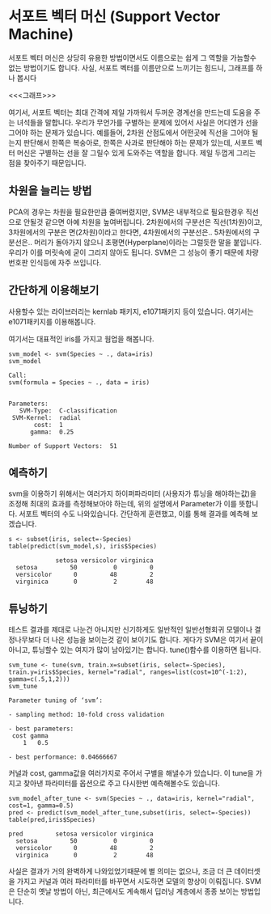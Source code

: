 # 서포트 벡터 머신 (Support Vector Machine)

서포트 벡터 머신은 상당히 유용한 방법이면서도 이름으로는 쉽게 그 역할을 가늠할수 없는 방법이기도 합니다.
사실, 서포트 벡터를 이름만으로 느끼기는 힘드니, 그래프를 하나 봅시다

<<<그래프>>>

여기서, 서포트 벡터는 최대 간격에 제일 가까워서 두꺼운 경계선을 만드는데 도움을 주는 녀석들을 말합니다. 
우리가 무언가를 구별하는 문제에 있어서 사실은 어디엔가 선을 그어야 하는 문제가 있습니다.
예를들어, 2차원 산점도에서 어떤곳에 직선을 그어야 될는지 판단해서 한쪽은 복숭아로, 한쪽은 사과로 판단해야 하는 문제가 있는데,
서포트 벡터 머신은 구별하는 선을 잘 그릴수 있게 도와주는 역할을 합니다. 제일 두껍게 그리는 점을 찾아주기 때문입니다.

## 차원을 늘리는 방법

PCA의 경우는 차원을 필요한만큼 줄여버렸지만, SVM은 내부적으로 필요한경우 직선으로 안될것 같으면 아예 차원을 높여버립니다.
2차원에서의 구분선은 직선(1차원)이고, 3차원에서의 구분은 면(2차원)이라고 한다면, 4차원에서의 구분선은.. 5차원에서의 구분선은.. 머리가 돌아가지 않으니 초평면(Hyperplane)이라는 그럴듯한 말을 붙입니다.
우리가 이를 머릿속에 굳이 그리지 않아도 됩니다.
SVM은 그 성능이 좋기 때문에 차량 번호판 인식등에 자주 쓰입니다.

## 간단하게 이용해보기

사용할수 있는 라이브러리는 kernlab 패키지, e1071패키지 등이 있습니다. 여기서는 e1071패키지를 이용해봅니다.

여기서는 대표적인 iris를 가지고 웜업을 해봅니다.

```
svm_model <- svm(Species ~ ., data=iris)
svm_model

Call:
svm(formula = Species ~ ., data = iris)


Parameters:
   SVM-Type:  C-classification 
 SVM-Kernel:  radial 
       cost:  1 
      gamma:  0.25 

Number of Support Vectors:  51

```

## 예측하기

svm을 이용하기 위해서는 여러가지 하이퍼파라미터 (사용자가 튜닝을 해야하는값)을 조정해 최대의 효과를 측정해보아야 하는데, 위의 설명에서 Parameter가 이를 뜻합니다. 서포트 벡터의 수도 나와있습니다.
간단하게 훈련했고, 이를 통해 결과를 예측해 보겠습니다.

```
s <- subset(iris, select=-Species)
table(predict(svm_model,s), iris$Species)

             setosa versicolor virginica
  setosa         50          0         0
  versicolor      0         48         2
  virginica       0          2        48
```

## 튜닝하기

테스트 결과를 제대로 나눈건 아니지만 신기하게도 일반적인 일반선형회귀 모델이나 결정나무보다 더 나은 성능을 보이는것 같이 보이기도 합니다. 게다가 SVM은 여기서 끝이 아니고, 튜닝할수 있는 여지가 많이 남아있기는 합니다. tune()함수를 이용하면 됩니다.

```
svm_tune <- tune(svm, train.x=subset(iris, select=-Species), train.y=iris$Species, kernel="radial", ranges=list(cost=10^(-1:2), gamma=c(.5,1,2)))
svm_tune

Parameter tuning of ‘svm’:

- sampling method: 10-fold cross validation 

- best parameters:
 cost gamma
    1   0.5

- best performance: 0.04666667 
```
커널과 cost, gamma값을 여러가지로 주어서 구별을 해낼수가 있습니다. 이 tune을 가지고 찾아낸 파라미터를 옵션으로 주고 다시한번 예측해볼수도 있습니다.

```
svm_model_after_tune <- svm(Species ~ ., data=iris, kernel="radial", cost=1, gamma=0.5)
pred <- predict(svm_model_after_tune,subset(iris, select=-Species))
table(pred,iris$Species)

pred         setosa versicolor virginica
  setosa         50          0         0
  versicolor      0         48         2
  virginica       0          2        48

```

사실은 결과가 거의 완벽하게 나와있었기때문에 별 의미는 없으나, 조금 더 큰 데이터셋을 가지고 커널과 여러 파라미터를 바꾸면서 시도하면 모델의 향상이 이뤄집니다. SVM은 단순히 옛날 방법이 아닌, 최근에서도 계속해서 딥러닝 계층에서 종종 보이는 방법입니다.
